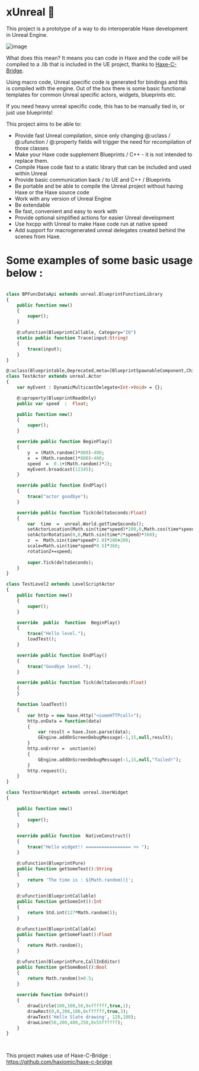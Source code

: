 
  

#  xUnreal 🦾

  

This project is a prototype of a way to do interoperable Haxe development in Unreal Engine.

![image](https://user-images.githubusercontent.com/1677550/176910275-edd9ab7a-57d5-465d-a80a-549ccb7d218a.png)

What does this mean? It means you can code in Haxe and the code will be compiled to a .lib that is included in the UE project, thanks to [Haxe-C-Bridge](https://github.com/haxiomic/haxe-c-bridge).

Using macro code, Unreal specific code is generated for bindings and this is compiled with the engine. 
Out of the box there is some basic functional templates for common Unreal specific actors, widgets, blueprints etc.

If you need heavy unreal specific code, this has to be manually tied in, or just use blueprints!  
  

This project aims to be able to:

- Provide fast Unreal compilation, since only changing @:uclass / @:ufunction / @:property fields will trigger the need for recompilation of those classes 
- Make your Haxe code supplement Blueprints / C++ - it is not intended to replace them.
- Compile Haxe code fast to a static library that can be included and used within Unreal
- Provide basic communication back / to UE and C++ / Blueprints
- Be portable and be able to compile the Unreal project without having Haxe or the Haxe source code
- Work with any version of Unreal Engine
- Be extendable
- Be fast, convenient and easy to work with
- Provide optional simplified actions for easier Unreal development
- Use hxcpp with Unreal to make Haxe code run at native speed
- Add support for macrogenerated unreal delegates created behind the scenes from Haxe.

#  Some examples of some basic usage below :

  

```haxe

class BPFuncDataApi extends unreal.BlueprintFunctionLibrary
{
	public function new()
	{
		super();
	}

	@:ufunction(BlueprintCallable, Category="IO")
	static public function Trace(input:String)
	{
		trace(input);
	}
}

@:uclass(Blueprintable,Deprecated,meta=[BlueprintSpawnableComponent,ChildCanTick])
class TestActor extends unreal.Actor
{
	var myEvent : DynamicMulticastDelegate<Int->Void> = {};

	@:uproperty(BlueprintReadOnly)
	public var speed  :  Float;

	public function new()
	{
		super();
	}

	override public function BeginPlay()
	{
		y  = (Math.random()*800)-400;
		x  = (Math.random()*800)-400;
		speed  =  0.1+(Math.random()*2);
		myEvent.broadcast(12345);
	}

	override public function EndPlay()
	{
		trace("actor goodbye");
	}

	override public function Tick(deltaSeconds:Float)
	{
		var  time  =  unreal.World.getTimeSeconds();
		setActorLocation(Math.sin(time*speed)*200,0,Math.cos(time*speed)*100+100);
		setActorRotation(0,0,Math.sin(time*2*speed)*360);
		z  =  Math.sin(time*speed*2.0)*200+200;
		scale=Math.sin(time*speed*0.5)*360;
		rotationZ+=speed;
		
		super.Tick(deltaSeconds);
	}
}

class TestLevel2 extends LevelScriptActor
{
	public function new()
	{
		super();
	}

	override  public  function  BeginPlay()
	{
		trace("Hello level.");
		loadTest();
	}

	override public function EndPlay()
	{
		trace("Goodbye level.");
	}

	override public function Tick(deltaSeconds:Float)
	{
	}

	function loadTest()
	{
		var http = new haxe.Http("<someHTTPcall>");
		http.onData = function(data)
		{
			var result = haxe.Json.parse(data);
			GEngine.addOnScreenDebugMessage(-1,15,null,result);
		}
		http.onError =  unction(e)
		{
			GEngine.addOnScreenDebugMessage(-1,15,null,"failed!");
		}
		http.request();
	}
}

class TestUserWidget extends unreal.UserWidget
{

	public function new()
	{
		super();
	}

	override public function  NativeConstruct()
	{
		trace("Hello widget!! ================= >> ");
	}

	@:ufunction(BlueprintPure)
	public function getSomeText():String
	{
		return 'The time is : ${Math.random()}';
	}

	@:ufunction(BlueprintCallable)
	public function getSomeInt():Int
	{
		return Std.int(127*Math.random());
	}

	@:ufunction(BlueprintCallable)
	public function getSomeFloat():Float
	{
		return Math.random();
	}

	@:ufunction(BlueprintPure,CallInEditor)
	public function getSomeBool():Bool
	{
		return Math.random()>0.5;
	}
	
	override function OnPaint()
	{
		drawCircle(100,100,50,0xffffff,true,1);
		drawRect(0,0,200,100,0xffffff,true,3);
		drawText('Hello Slate drawing', 120,180);
		drawLine(50,200,400,250,0x55ffffff);
	}
}

  

```
This project makes use of Haxe-C-Bridge : https://github.com/haxiomic/haxe-c-bridge
